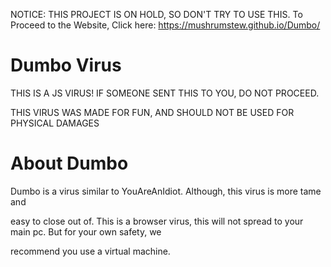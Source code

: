 NOTICE: THIS PROJECT IS ON HOLD, SO DON'T TRY TO USE THIS.
To Proceed to the Website, Click here: https://mushrumstew.github.io/Dumbo/
# Dumbo Virus

THIS IS A  JS VIRUS!
IF SOMEONE SENT THIS TO YOU, DO NOT PROCEED.

THIS VIRUS WAS MADE FOR FUN, AND SHOULD NOT BE USED FOR PHYSICAL DAMAGES
# About Dumbo
Dumbo is a virus similar to YouAreAnIdiot. Although, this virus is more tame and

easy to close out of. This is a browser virus, this will not spread to your main pc. But for your own safety, we

recommend you use a virtual machine.
